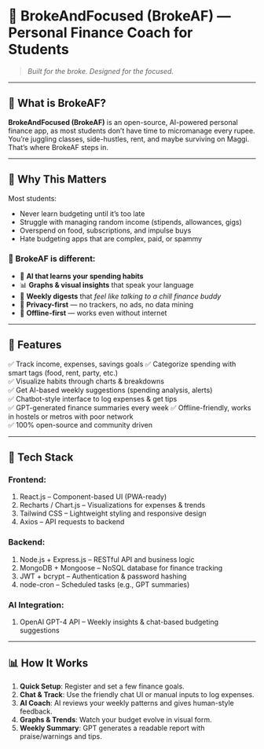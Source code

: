 # 💸 BrokeAndFocused (BrokeAF) — Personal Finance Coach for Students

> _Built for the broke. Designed for the focused._

---

## 🧠 What is BrokeAF?

**BrokeAndFocused (BrokeAF)** is an open-source, AI-powered personal finance app, as most students don’t have time to micromanage every rupee. You’re juggling classes, side-hustles, rent, and maybe surviving on Maggi. That’s where BrokeAF steps in.

---

## 🎯 Why This Matters

Most students:
- Never learn budgeting until it’s too late
- Struggle with managing random income (stipends, allowances, gigs)
- Overspend on food, subscriptions, and impulse buys
- Hate budgeting apps that are complex, paid, or spammy

### 📌 BrokeAF is different:
- 🧠 **AI that learns your spending habits**
- 📊 **Graphs & visual insights** that speak your language
- 📨 **Weekly digests** that *feel like talking to a chill finance buddy*
- 🔐 **Privacy-first** — no trackers, no ads, no data mining
- 📴 **Offline-first** — works even without internet

---

## 🚀 Features

✅ Track income, expenses, savings goals 
✅ Categorize spending with smart tags (food, rent, party, etc.)  
✅ Visualize habits through charts & breakdowns  
✅ Get AI-based weekly suggestions (spending analysis, alerts)  
✅ Chatbot-style interface to log expenses & get tips  
✅ GPT-generated finance summaries every week
✅ Offline-friendly, works in hostels or metros with poor network  
✅ 100% open-source and community driven

---

## 🧱 Tech Stack

### Frontend:
  1. React.js – Component-based UI (PWA-ready)
  2. Recharts / Chart.js – Visualizations for expenses & trends
  3. Tailwind CSS – Lightweight styling and responsive design
  4. Axios – API requests to backend

### Backend:
  1. Node.js + Express.js – RESTful API and business logic
  2. MongoDB + Mongoose – NoSQL database for finance tracking
  3. JWT + bcrypt – Authentication & password hashing
  4. node-cron – Scheduled tasks (e.g., GPT summaries)

### AI Integration:
  1. OpenAI GPT-4 API – Weekly insights & chat-based budgeting suggestions

---

## 📊 How It Works

1. **Quick Setup**: Register and set a few finance goals.
2. **Chat & Track**: Use the friendly chat UI or manual inputs to log expenses.
3. **AI Coach**: AI reviews your weekly patterns and gives human-style feedback.
4. **Graphs & Trends**: Watch your budget evolve in visual form.
5. **Weekly Summary**: GPT generates a readable report with praise/warnings and tips.
